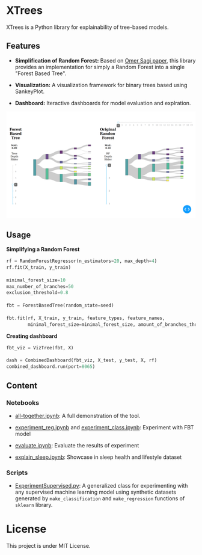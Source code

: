 # XTrees

XTrees is a Python library for explainability of tree-based models.

## Features

- **Simplification of Random Forest:** Based on [Omer Sagi paper](https://www.sciencedirect.com/science/article/pii/S1566253519307869?via%3Dihub), this library provides an implementation for simply a Random Forest into a single "Forest Based Tree".

- **Visualization:** A visualization framework for binary trees based using SankeyPlot.

- **Dashboard:** Iteractive dashboards for model evaluation and explration.

![Combined dashboard](./reports/combined_dash.png?raw=true)

## Usage

**Simplifying a Random Forest**
```python
rf = RandomForestRegressor(n_estimators=20, max_depth=4)
rf.fit(X_train, y_train)

minimal_forest_size=10
max_number_of_branches=50
exclusion_threshold=0.8

fbt = ForestBasedTree(random_state=seed)

fbt.fit(rf, X_train, y_train, feature_types, feature_names, 
        minimal_forest_size=minimal_forest_size, amount_of_branches_threshold=max_number_of_branches, exclusion_threshold=exclusion_threshold)
```

**Creating dashboard**
```python
fbt_viz = VizTree(fbt, X)

dash = CombinedDashboard(fbt_viz, X_test, y_test, X, rf)
combined_dashboard.run(port=8065)
```

## Content

### Notebooks

- [all-together.ipynb](./all-together.ipynb): A full demonstration of the tool.

- [experiment_reg.ipynb](./experiment_reg.ipynb) and [experiment_class.ipynb](./experiment_class.ipynb): Experiment with FBT model

- [evaluate.ipynb](./evaluate.ipynb): Evaluate the results of experiment

- [explain_sleep.ipynb](./explain_sleep.ipynb): Showcase in sleep health and lifestyle dataset

### Scripts
- [ExperimentSupervised.py](./src/experiments/ExperimentSupervised.py): A generalized class for experimenting with any supervised machine learning model using synthetic datasets generated by `make_classification` and `make_regression` functions of `sklearn` library.


# License
This project is under MIT License.